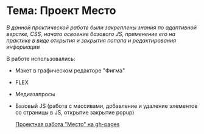 # Тема: **Проект Место**  

*В данной практической работе были закреплены знания по адаптивной верстке, CSS, начато освоение базового JS, применение его на практике в виде открытия и закрытия попапа и редактирования информации*  

В работе использовались:
* Макет в графическом редакторе "Фигма"  
* FLEX  
* Медиазапросы  
* Базовый JS (работа с массивами, добавление и удаление элементов со страницы в JS, открытие закрытие popup)
  
    
    [Проектная работа "Место" на gh-pages](https://leisanmingalieva.github.io/mesto/ "Место")